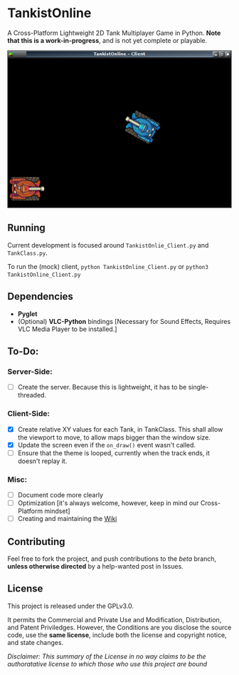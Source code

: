 # TankistOnline
A Cross-Platform Lightweight 2D Tank Multiplayer Game in Python. **Note that this is a work-in-progress**, and is not yet complete or playable.

![Build #13 Screenshot](https://github.com/servusDei2018/servusdei2018.github.io/blob/TankistOnline/Tankist_Screenshot.png?raw=true)

## Running

Current development is focused around `TankistOnlie_Client.py` and `TankClass.py`.

To run the (mock) client, `python TankistOnline_Client.py` or `python3 TankistOnline_Client.py`

## Dependencies

- **Pyglet**
- (Optional) **VLC-Python** bindings [Necessary for Sound Effects, Requires VLC Media Player to be installed.]

## To-Do:

### Server-Side:
- [ ] Create the server. Because this is lightweight, it has to be single-threaded.

### Client-Side:
- [X] Create relative XY values for each Tank, in TankClass. This shall allow the viewport to move, to allow maps bigger
      than the window size.
- [X] Update the screen even if the `on_draw()` event wasn't called.
- [ ] Ensure that the theme is looped, currently when the track ends, it doesn't replay it.

### Misc:

- [ ] Document code more clearly
- [ ] Optimization [it's always welcome, however, keep in mind our Cross-Platform mindset]
- [ ] Creating and maintaining the [Wiki](https://github.com/servusDei2018/TankMMO/wiki)

## Contributing

Feel free to fork the project, and push contributions to the *beta* branch, **unless otherwise directed** by a help-wanted post in Issues.

## License

This project is released under the GPLv3.0.

It permits the Commercial and Private Use and Modification, Distribution, and Patent Priviledges. However, the Conditions are you disclose the source code, use the **same license**, include both the license and copyright notice, and state changes. 

*Disclaimer: This summary of the License in no way claims to be the authoratative license to which those who use this project are bound*
